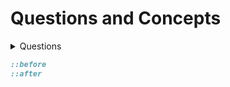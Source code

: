 # Questions and Concepts

<details> 
<summary> Questions </summary>

</details>

```css
::before 
::after


```